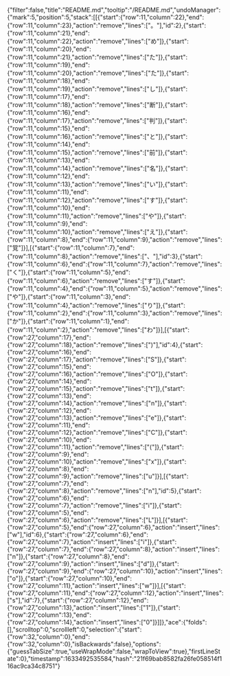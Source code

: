 {"filter":false,"title":"README.md","tooltip":"/README.md","undoManager":{"mark":5,"position":5,"stack":[[{"start":{"row":11,"column":22},"end":{"row":11,"column":23},"action":"remove","lines":["。"],"id":2},{"start":{"row":11,"column":21},"end":{"row":11,"column":22},"action":"remove","lines":["め"]},{"start":{"row":11,"column":20},"end":{"row":11,"column":21},"action":"remove","lines":["た"]},{"start":{"row":11,"column":19},"end":{"row":11,"column":20},"action":"remove","lines":["た"]},{"start":{"row":11,"column":18},"end":{"row":11,"column":19},"action":"remove","lines":["し"]},{"start":{"row":11,"column":17},"end":{"row":11,"column":18},"action":"remove","lines":["断"]},{"start":{"row":11,"column":16},"end":{"row":11,"column":17},"action":"remove","lines":["判"]},{"start":{"row":11,"column":15},"end":{"row":11,"column":16},"action":"remove","lines":["と"]},{"start":{"row":11,"column":14},"end":{"row":11,"column":15},"action":"remove","lines":["前"]},{"start":{"row":11,"column":13},"end":{"row":11,"column":14},"action":"remove","lines":["名"]},{"start":{"row":11,"column":12},"end":{"row":11,"column":13},"action":"remove","lines":["い"]},{"start":{"row":11,"column":11},"end":{"row":11,"column":12},"action":"remove","lines":["す"]},{"start":{"row":11,"column":10},"end":{"row":11,"column":11},"action":"remove","lines":["や"]},{"start":{"row":11,"column":9},"end":{"row":11,"column":10},"action":"remove","lines":["え"]},{"start":{"row":11,"column":8},"end":{"row":11,"column":9},"action":"remove","lines":["覚"]}],[{"start":{"row":11,"column":7},"end":{"row":11,"column":8},"action":"remove","lines":["、"],"id":3},{"start":{"row":11,"column":6},"end":{"row":11,"column":7},"action":"remove","lines":["く"]},{"start":{"row":11,"column":5},"end":{"row":11,"column":6},"action":"remove","lines":["す"]},{"start":{"row":11,"column":4},"end":{"row":11,"column":5},"action":"remove","lines":["や"]},{"start":{"row":11,"column":3},"end":{"row":11,"column":4},"action":"remove","lines":["り"]},{"start":{"row":11,"column":2},"end":{"row":11,"column":3},"action":"remove","lines":["か"]},{"start":{"row":11,"column":1},"end":{"row":11,"column":2},"action":"remove","lines":["わ"]}],[{"start":{"row":27,"column":17},"end":{"row":27,"column":18},"action":"remove","lines":[")"],"id":4},{"start":{"row":27,"column":16},"end":{"row":27,"column":17},"action":"remove","lines":["S"]},{"start":{"row":27,"column":15},"end":{"row":27,"column":16},"action":"remove","lines":["O"]},{"start":{"row":27,"column":14},"end":{"row":27,"column":15},"action":"remove","lines":["t"]},{"start":{"row":27,"column":13},"end":{"row":27,"column":14},"action":"remove","lines":["n"]},{"start":{"row":27,"column":12},"end":{"row":27,"column":13},"action":"remove","lines":["e"]},{"start":{"row":27,"column":11},"end":{"row":27,"column":12},"action":"remove","lines":["C"]},{"start":{"row":27,"column":10},"end":{"row":27,"column":11},"action":"remove","lines":["("]},{"start":{"row":27,"column":9},"end":{"row":27,"column":10},"action":"remove","lines":["x"]},{"start":{"row":27,"column":8},"end":{"row":27,"column":9},"action":"remove","lines":["u"]}],[{"start":{"row":27,"column":7},"end":{"row":27,"column":8},"action":"remove","lines":["n"],"id":5},{"start":{"row":27,"column":6},"end":{"row":27,"column":7},"action":"remove","lines":["i"]},{"start":{"row":27,"column":5},"end":{"row":27,"column":6},"action":"remove","lines":["L"]}],[{"start":{"row":27,"column":5},"end":{"row":27,"column":6},"action":"insert","lines":["w"],"id":6},{"start":{"row":27,"column":6},"end":{"row":27,"column":7},"action":"insert","lines":["i"]},{"start":{"row":27,"column":7},"end":{"row":27,"column":8},"action":"insert","lines":["n"]},{"start":{"row":27,"column":8},"end":{"row":27,"column":9},"action":"insert","lines":["d"]},{"start":{"row":27,"column":9},"end":{"row":27,"column":10},"action":"insert","lines":["o"]},{"start":{"row":27,"column":10},"end":{"row":27,"column":11},"action":"insert","lines":["w"]}],[{"start":{"row":27,"column":11},"end":{"row":27,"column":12},"action":"insert","lines":["s"],"id":7},{"start":{"row":27,"column":12},"end":{"row":27,"column":13},"action":"insert","lines":["1"]},{"start":{"row":27,"column":13},"end":{"row":27,"column":14},"action":"insert","lines":["0"]}]]},"ace":{"folds":[],"scrolltop":0,"scrollleft":0,"selection":{"start":{"row":32,"column":0},"end":{"row":32,"column":0},"isBackwards":false},"options":{"guessTabSize":true,"useWrapMode":false,"wrapToView":true},"firstLineState":0},"timestamp":1633492535584,"hash":"21f69bab8582fa26fe058514f116ac9ca34c8751"}